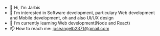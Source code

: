 - 👋 Hi, I’m Jarbis
- 👀 I’m interested in Software development, particulary Web development and Mobile development, oh and also UI/UX design
- 🌱 I’m currently learning Web development(Node and React)
- 📫 How to reach me: joseangelb2371@gmail.com

<!---
jarb314/jarb314 is a ✨ special ✨ repository because its `README.md` (this file) appears on your GitHub profile.
You can click the Preview link to take a look at your changes.
--->
